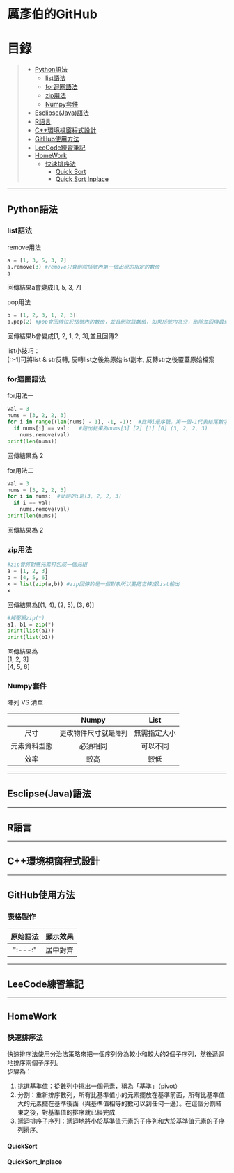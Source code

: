 厲彥伯的GitHub
=====
# 目錄
>* [Python語法](#Python語法)  
>   * [list語法](#list語法)
>   * [for迴圈語法](#for迴圈語法)
>   * [zip用法](#zip用法)
>   * [Numpy套件](#Numpy套件)
>* [Esclipse(Java)語法](#Esclipse(Java)語法)
>* [R語言](#R語言)
>* [C++環境視窗程式設計](#C++環境視窗程式設計)
>* [GitHub使用方法](#GitHub使用方法)
>* [LeeCode練習筆記](#LeeCode練習筆記)
>* [HomeWork](#HomeWork)
>   * [快速排序法](#快速排序法)
>     * [Quick Sort](#QuickSort)
>     * [Quick Sort Inplace](#QuickSort_Inplace)

---------------
## Python語法
### list語法 

remove用法
```python
a = [1, 3, 5, 3, 7]
a.remove(3) #remove只會刪除括號內第一個出現的指定的數值
a
```
回傳結果a會變成[1, 5, 3, 7]

pop用法
```python
b = [1, 2, 3, 1, 2, 3]
b.pop(2) #pop會回傳位於括號內的數值，並且刪除該數值，如果括號內為空，刪除並回傳最後一個數值
```
回傳結果b會變成[1, 2, 1, 2, 3],並且回傳2

list小技巧：<br>
[::-1]可將list & str反轉, 反轉list之後為原始list副本, 反轉str之後覆蓋原始檔案<br>

### for迴圈語法

for用法一
```python
val = 3
nums = [3, 2, 2, 3]
for i in range((len(nums) - 1), -1, -1):  #此時i是序號，第一個-1代表結尾數字且不包含，最後一個-1代表每次增加-1
  if nums[i] == val:   #跑出結果為nums[3] [2] [1] [0] (3, 2, 2, 3)
    nums.remove(val)
print(len(nums))
```
回傳結果為 2

for用法二
```python
val = 3
nums = [3, 2, 2, 3]
for i in nums:  #此時的i是[3, 2, 2, 3]
  if i == val:
    nums.remove(val)
print(len(nums))
```
回傳結果為 2

### zip用法
```python
#zip會將對應元素打包成一個元組
a = [1, 2, 3]
b = [4, 5, 6]
x = list(zip(a,b)) #zip回傳的是一個對象所以要把它轉成list輸出
x
```
回傳結果為[(1, 4), (2, 5), (3, 6)]

```python
#解壓縮zip(*)
a1, b1 = zip(*)
print(list(a1))
print(list(b1))
```
回傳結果為  
[1, 2, 3]  
[4, 5, 6]  

### Numpy套件
陣列 VS 清單


| |Numpy|List|
|:---:|:---:|:---:|
|尺寸|更改物件尺寸就是`陣列`|無需指定大小|
|元素資料型態|必須相同|可以不同|
|效率|較高|較低|



-----
## Esclipse(Java)語法

-----
## R語言

-----
## C++環境視窗程式設計

-----
## GitHub使用方法
### 表格製作
|原始語法|顯示效果|
|:---:|:---:|
|":---:"|居中對齊|


-----
## LeeCode練習筆記

-----
## HomeWork

### 快速排序法

快速排序法使用分治法策略來把一個序列分為較小和較大的2個子序列，然後遞迴地排序兩個子序列。<br>
步驟為：<br>
1. 挑選基準值：從數列中挑出一個元素，稱為「基準」（pivot）<br>
2. 分割：重新排序數列，所有比基準值小的元素擺放在基準前面，所有比基準值大的元素擺在基準後面（與基準值相等的數可以到任何一邊）。在這個分割結束之後，對基準值的排序就已經完成<br>
3. 遞迴排序子序列：遞迴地將小於基準值元素的子序列和大於基準值元素的子序列排序。<br>
#### QuickSort

#### QuickSort_Inplace

